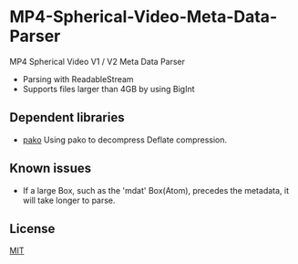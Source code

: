 # MP4-Spherical-Video-Meta-Data-Parser
MP4 Spherical Video V1 / V2 Meta Data Parser

* Parsing with ReadableStream
* Supports files larger than 4GB by using BigInt

## Dependent libraries
* [pako](https://github.com/nodeca/pako)
Using pako to decompress Deflate compression.

## Known issues
* If a large Box, such as the 'mdat' Box(Atom), precedes the metadata, it will take longer to parse.

## License
[MIT](https://github.com/gtk2k/MP4-Spherical-Video-Meta-Data-Parser/blob/main/LICENSE)

